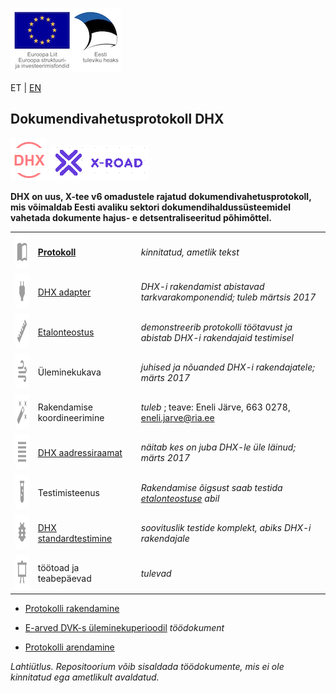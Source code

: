 ![](img/EL_struktuuri-_ja_investeerimisfondid_horisontaalne.jpg)

ET | [EN](docs/EN.md)

## Dokumendivahetusprotokoll DHX
![](docs/DHX.PNG)  ![](docs/X-ROAD.PNG)

__DHX on uus, X-tee v6 omadustele rajatud dokumendivahetusprotokoll, mis võimaldab Eesti avaliku sektori dokumendihaldussüsteemidel vahetada dokumente hajus- e detsentraliseeritud põhimõttel.__

|     |   |   |
|-----|-------------|-----|
| <img src="img/01-book-open-variant.png" width="56" height="56"> | __[Protokoll](https://e-gov.github.io/DHX)__ | _kinnitatud, ametlik tekst_ |
| <img src="img/01-power-plug.png" width="56" height="56"> | [DHX adapter](https://github.com/e-gov/DHX-adapter) |  _DHX-i rakendamist abistavad tarkvarakomponendid; tuleb märtsis 2017_ |
| <img src="img/01-ruler.png" width="56" height="56"> | [Etalonteostus](https://github.com/e-gov/DHX-etalon) | _demonstreerib protokolli töötavust ja abistab DHX-i rakendajaid testimisel_ |
| <img src="img/01-weather-windy.png" width="56" height="56"> | Üleminekukava | _juhised ja nõuanded DHX-i rakendajatele; märts 2017_ |
| <img src="img/01-auto-fix.png" width="56" height="56"> | Rakendamise koordineerimine | _tuleb_ ; teave: Eneli Järve, 663 0278, eneli.jarve@ria.ee |
| <img src="img/01-format-align-justify.png" width="56" height="56"> | [DHX aadressiraamat](docs/DHX-aadressiraamat.md) | _näitab kes on juba DHX-le üle läinud; märts 2017_  |
| <img src="img/01-test-tube.png" width="56" height="56"> | Testimisteenus | _Rakendamise õigsust saab testida [etalonteostuse](https://github.com/e-gov/DHX-etalon) abil_ |
| <img src="img/01-bug.png" width="56" height="56"> | [DHX standardtestimine](docs/Standardtestimine.md) | _soovituslik testide komplekt, abiks DHX-i rakendajale_ |
| <img src="img/01-presentation.png" alt="alt text" width="56" height="56"> | töötoad ja teabepäevad | _tulevad_ |

- [Protokolli rakendamine](docs/Rakendamine.md)

- [E-arved DVK-s üleminekuperioodil](docs/E-arved.md) _töödokument_

- [Protokolli arendamine](docs/Arendamine.md)

_Lahtiütlus. Repositoorium võib sisaldada töödokumente, mis ei ole kinnitatud ega ametlikult avaldatud._
